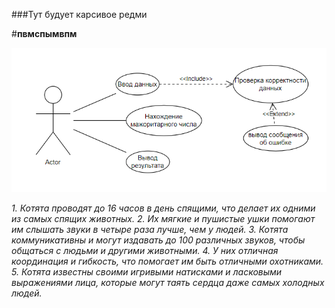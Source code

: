 ###Тут будует карсивое редми 

#**пвмспымвпм** 

![](https://github.com/ne4ertik/-/blob/main/Снимок%20экрана%202024-11-09%20144536.png?raw=true)

_1. Котята проводят до 16 часов в день спящими, что делает их одними из самых спящих животных.
2. Их мягкие и пушистые ушки помогают им слышать звуки в четыре раза лучше, чем у людей.
3. Котята коммуникативны и могут издавать до 100 различных звуков, чтобы общаться с людьми и другими животными.
4. У них отличная координация и гибкость, что помогает им быть отличными охотниками.
5. Котята известны своими игривыми натисками и ласковыми выражениями лица, которые могут таять сердца даже самых холодных людей._
